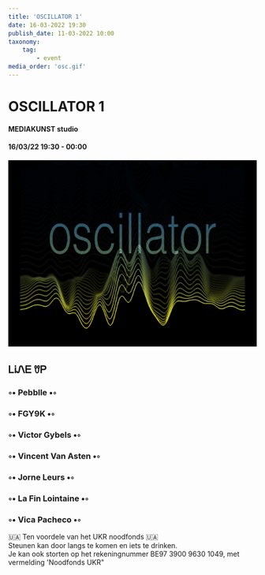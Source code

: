 ```yaml
---
title: 'OSCILLATOR 1'
date: 16-03-2022 19:30
publish_date: 11-03-2022 10:00
taxonomy:
    tag:
        - event
media_order: 'osc.gif'
---
```

# OSCILLATOR 1
#### MEDIAKUNST studio
#### 16/03/22 19:30 - 00:00
![](osc.gif)    
## ᏞᎥᏁᎬ ꀎᏢ
### ◦• Pebblle •◦
### ◦• FGY9K •◦
### ◦• Victor Gybels •◦
### ◦• Vincent Van Asten •◦
### ◦• Jorne Leurs •◦
### ◦• La Fin Lointaine •◦
### ◦• Vica Pacheco •◦
🇺🇦 Ten voordele van het UKR noodfonds 🇺🇦    
Steunen kan door langs te komen en iets te drinken.    
Je kan ook storten op het rekeningnummer BE97 3900 9630 1049, met vermelding 'Noodfonds UKR"
